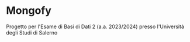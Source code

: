 # Mongofy
Progetto per l'Esame di Basi di Dati 2 (a.a. 2023/2024) presso l'Università degli Studi di Salerno
